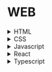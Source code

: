 # WEB
<details>
<summary> HTML </summary>
<div markdown="1">   

<details>
<summary>  </summary>
<div markdown="1">   

</div>
</details>



</div>
</details>

<details>
<summary> CSS </summary>
<div markdown="1">   

</div>
</details>

<details>
<summary> Javascript </summary>
<div markdown="1">   

</div>
</details>

<details>
<summary> React </summary>
<div markdown="1">   

<details>
<summary> OT-리액트 </summary>
<div markdown="1">  

### React  
모바일 App처럼 새로고침없이 스무스하게 웹앱을 만들어줌 대표적으로 instagram

- 장점:  
    - 앱처럼 만들었기 때문에 모바일앱으로 발행이 쉬움
    - 앱처럼 뛰어난 UX
    - 일반적인 웹사이트보다 비즈니스적 강점을 가지고 있다.
- 단점:
    - 문법이 조금 어렵다

### 선수지식  
- Javascript 
- html
- css
</div>
</details>

<details>
<summary> 1강 설치 및 셋팅 </summary>
<div markdown="1">   

1. Node.js를 설치(Mac)
```shell
/usr/bin/ruby -e "$(curl -fsSL https://raw.githubusercontent.com/Homebrew/install/master/install)"
```

```shell
brew update
brew install node
node -v 
npm -v
brew install yarn --ignore-dependencies
yarn -v
```

2. 폴더 생성 후 필요한 파일들을 전부 설치해주는 npx 명령어 사용 -> node js를 설치하면 사용가능핟. 
```shell
npx create-react-app "Project_name"
```
3. 만들어 놓은 프로젝트로 이동 후 미리보기 띄우기 
(크롬 설치 필수)
```shell
npm start 
```
4. 추가 폴더 정보
- node_modules :라이브러리 저장소
- public : static 파일들 보관함
- src : 소스코드 보관함 (실질적으로 여기파일들로 코딩함)
- package.json : 설치한 라이브러리 목록

</div>
</details>


<details>
<summary>2강 JSX 사용법  </summary>
<div markdown="1">   

리액트에서는 HTML 대신에 JSX를 사용하여야 한다.

1. 블로그 navbar만들기
```javascript
import logo from './logo.svg';
import './App.css';

function App() {
  return (
    <div className="App">
      
    </div>
  );
}
export default App;

```
### App.css파일에서 아래코드를 삽입

```javascript
body {
  font-family: 
  'nanumsquare';
}

.black-nav{
  background: black;
  width: 100%;
  display: flex;
  color: white;
  padding: 20px;
  font-weight: 600;
  font-size: 20px;
}
```

2. 데이터 바운딩 

서버에서 받은 데이터 -> 자바스크립트 -> HTML로 바꾸는 데이터 바운딩을 
리액트에서는 쉽게 할 수 있다

### 바꾸고자 하는 곳에 
```javascript
{ "변수명,함수 등" }
```
### 이미지 넣는법
```javascript
//원하는 이미지를 import 
import logo from './logo.svg';

<img src={ logo } />
// import한 이미지를 {}안에 삽입
```

3. JSX에서 style 속성 삽입

style속성은 {} 안에 오브젝트 형식으로 넣어줘야 함

```javascript
<div style={{color : 'blue', fontSize : '30px'}} >
</div>
```








</div>
</details>



</div>
</details>

<details>
<summary> Typescript </summary>
<div markdown="1">   

</div>
</details>



<!-- <details>
<summary>  </summary>
<div markdown="1">   

</div>
</details> -->